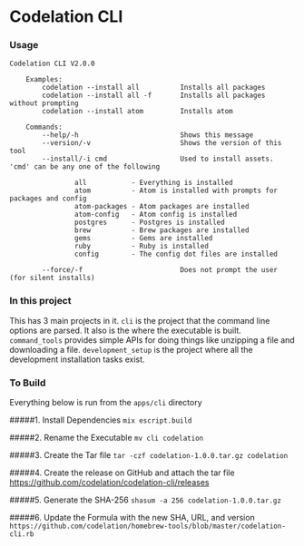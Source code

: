 # Codelation CLI

### Usage
```
Codelation CLI V2.0.0

	Examples:
		codelation --install all          Installs all packages
		codelation --install all -f       Installs all packages without prompting
		codelation --install atom         Installs atom

	Commands:
		--help/-h                         Shows this message
		--version/-v                      Shows the version of this tool
		--install/-i cmd                  Used to install assets. 'cmd' can be any one of the following

		        all           - Everything is installed
		        atom          - Atom is installed with prompts for packages and config
		        atom-packages - Atom packages are installed
		        atom-config   - Atom config is installed
		        postgres      - Postgres is installed
		        brew          - Brew packages are installed
		        gems          - Gems are installed
		        ruby          - Ruby is installed
		        config        - The config dot files are installed

		--force/-f                        Does not prompt the user (for silent installs)
```

### In this project
This has 3 main projects in it.  `cli` is the project that the command line options are parsed.  It also is the where the executable is built.  `command_tools` provides simple APIs for doing things like unzipping a file and downloading a file.  `development_setup` is the project where all the development installation tasks exist.  

### To Build
Everything below is run from the `apps/cli` directory

#####1. Install Dependencies
`mix escript.build`

#####2. Rename the Executable
`mv cli codelation`

#####3. Create the Tar file
`tar -czf codelation-1.0.0.tar.gz codelation`

#####4. Create the release on GitHub and attach the tar file
https://github.com/codelation/codelation-cli/releases

#####5. Generate the SHA-256
`shasum -a 256 codelation-1.0.0.tar.gz`

#####6. Update the Formula with the new SHA, URL, and version
`https://github.com/codelation/homebrew-tools/blob/master/codelation-cli.rb`
